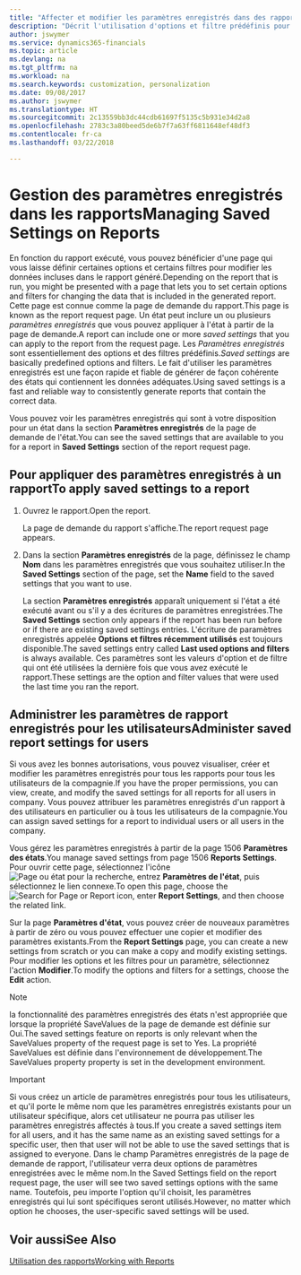 ```yaml
---
title: "Affecter et modifier les paramètres enregistrés dans des rapports | Microsoft Docs"
description: "Décrit l'utilisation d'options et filtre prédéfinis pour personnaliser un rapport et pour générer les données exactes."
author: jswymer
ms.service: dynamics365-financials
ms.topic: article
ms.devlang: na
ms.tgt_pltfrm: na
ms.workload: na
ms.search.keywords: customization, personalization
ms.date: 09/08/2017
ms.author: jswymer
ms.translationtype: HT
ms.sourcegitcommit: 2c13559bb3dc44cdb61697f5135c5b931e34d2a8
ms.openlocfilehash: 2783c3a80beed5de6b7f7a63ff6811648ef48df3
ms.contentlocale: fr-ca
ms.lasthandoff: 03/22/2018

---
```

# <a name="managing-saved-settings-on-reports"></a><span data-ttu-id="66e22-103">Gestion des paramètres enregistrés dans les rapports</span><span class="sxs-lookup"><span data-stu-id="66e22-103">Managing Saved Settings on Reports</span></span>
<span data-ttu-id="66e22-104">En fonction du rapport exécuté, vous pouvez bénéficier d'une page qui vous laisse définir certaines options et certains filtres pour modifier les données incluses dans le rapport généré.</span><span class="sxs-lookup"><span data-stu-id="66e22-104">Depending on the report that is run, you might be presented with a page that lets you to set certain options and filters for changing the data that is included in the generated report.</span></span> <span data-ttu-id="66e22-105">Cette page est connue comme la page de demande du rapport.</span><span class="sxs-lookup"><span data-stu-id="66e22-105">This page is known as the report request page.</span></span> <span data-ttu-id="66e22-106">Un état peut inclure un ou plusieurs *paramètres enregistrés* que vous pouvez appliquer à l'état à partir de la page de demande.</span><span class="sxs-lookup"><span data-stu-id="66e22-106">A report can include one or more *saved settings* that you can apply to the report from the request page.</span></span> <span data-ttu-id="66e22-107">Les *Paramètres enregistrés* sont essentiellement des options et des filtres prédéfinis.</span><span class="sxs-lookup"><span data-stu-id="66e22-107">*Saved settings* are basically predefined options and filters.</span></span> <span data-ttu-id="66e22-108">Le fait d'utiliser les paramètres enregistrés est une façon rapide et fiable de générer de façon cohérente des états qui contiennent les données adéquates.</span><span class="sxs-lookup"><span data-stu-id="66e22-108">Using saved settings is a fast and reliable way to consistently generate reports that contain the correct data.</span></span>

<span data-ttu-id="66e22-109">Vous pouvez voir les paramètres enregistrés qui sont à votre disposition pour un état dans la section **Paramètres enregistrés** de la page de demande de l'état.</span><span class="sxs-lookup"><span data-stu-id="66e22-109">You can see the saved settings that are available to you for a report in **Saved Settings** section of the report request page.</span></span>  

## <a name="to-apply-saved-settings-to-a-report"></a><span data-ttu-id="66e22-110">Pour appliquer des paramètres enregistrés à un rapport</span><span class="sxs-lookup"><span data-stu-id="66e22-110">To apply saved settings to a report</span></span>
1. <span data-ttu-id="66e22-111">Ouvrez le rapport.</span><span class="sxs-lookup"><span data-stu-id="66e22-111">Open the report.</span></span>

   <span data-ttu-id="66e22-112">La page de demande du rapport s'affiche.</span><span class="sxs-lookup"><span data-stu-id="66e22-112">The report request page appears.</span></span>    
2. <span data-ttu-id="66e22-113">Dans la section **Paramètres enregistrés** de la page, définissez le champ **Nom** dans les paramètres enregistrés que vous souhaitez utiliser.</span><span class="sxs-lookup"><span data-stu-id="66e22-113">In the **Saved Settings** section of the page, set the **Name** field  to the saved settings that you want to use.</span></span>

   <span data-ttu-id="66e22-114">La section **Paramètres enregistrés** apparaît uniquement si l'état a été exécuté avant ou s'il y a des écritures de paramètres enregistrées.</span><span class="sxs-lookup"><span data-stu-id="66e22-114">The **Saved Settings** section only appears if the report has been run before or if there are existing saved settings entries.</span></span> <span data-ttu-id="66e22-115">L'écriture de paramètres enregistrés appelée **Options et filtres récemment utilisés** est toujours disponible.</span><span class="sxs-lookup"><span data-stu-id="66e22-115">The saved settings entry called **Last used options and filters** is always available.</span></span> <span data-ttu-id="66e22-116">Ces paramètres sont les valeurs d'option et de filtre qui ont été utilisées la dernière fois que vous avez exécuté le rapport.</span><span class="sxs-lookup"><span data-stu-id="66e22-116">These settings are the option and filter values that were used the last time you ran the report.</span></span>

## <a name="administer-saved-report-settings-for-users"></a><span data-ttu-id="66e22-117">Administrer les paramètres de rapport enregistrés pour les utilisateurs</span><span class="sxs-lookup"><span data-stu-id="66e22-117">Administer saved report settings for users</span></span>
<span data-ttu-id="66e22-118">Si vous avez les bonnes autorisations, vous pouvez visualiser, créer et modifier les paramètres enregistrés pour tous les rapports pour tous les utilisateurs de la compagnie.</span><span class="sxs-lookup"><span data-stu-id="66e22-118">If you have the proper permissions, you can view, create, and modify the saved settings for all reports for all users in company.</span></span> <span data-ttu-id="66e22-119">Vous pouvez attribuer les paramètres enregistrés d'un rapport à des utilisateurs en particulier ou à tous les utilisateurs de la compagnie.</span><span class="sxs-lookup"><span data-stu-id="66e22-119">You can assign saved settings for a report to individual users or all users in the company.</span></span>

<span data-ttu-id="66e22-120">Vous gérez les paramètres enregistrés à partir de la page 1506 **Paramètres des états**.</span><span class="sxs-lookup"><span data-stu-id="66e22-120">You manage saved settings from page 1506 **Reports Settings**.</span></span> <span data-ttu-id="66e22-121">Pour ouvrir cette page, sélectionnez l'icône ![Page ou état pour la recherche](media/ui-search/search_small.png "Page ou état pour la recherche"), entrez **Paramètres de l'état**, puis sélectionnez le lien connexe.</span><span class="sxs-lookup"><span data-stu-id="66e22-121">To open this page, choose the ![Search for Page or Report](media/ui-search/search_small.png "Search for Page or Report icon") icon, enter **Report Settings**, and then choose the related link.</span></span>

<span data-ttu-id="66e22-122">Sur la page **Paramètres d'état**, vous pouvez créer de nouveaux paramètres à partir de zéro ou vous pouvez effectuer une copier et modifier des paramètres existants.</span><span class="sxs-lookup"><span data-stu-id="66e22-122">From the **Report Settings** page, you can create a new settings from scratch or you can make a copy and modify existing settings.</span></span> <span data-ttu-id="66e22-123">Pour modifier les options et les filtres pour un paramètre, sélectionnez l'action **Modifier**.</span><span class="sxs-lookup"><span data-stu-id="66e22-123">To modify the options and filters for a settings, choose the **Edit** action.</span></span>

> [!NOTE]
> <span data-ttu-id="66e22-124">la fonctionnalité des paramètres enregistrés des états n'est appropriée que lorsque la propriété SaveValues de la page de demande est définie sur Oui.</span><span class="sxs-lookup"><span data-stu-id="66e22-124">The saved settings feature on reports is only relevant when the SaveValues property of the request page is set to Yes.</span></span> <span data-ttu-id="66e22-125">La propriété SaveValues est définie dans l'environnement de développement.</span><span class="sxs-lookup"><span data-stu-id="66e22-125">The SaveValues property property is set in the development environment.</span></span>  

> [!Important]
> <span data-ttu-id="66e22-126">Si vous créez un article de paramètres enregistrés pour tous les utilisateurs, et qu'il porte le même nom que les paramètres enregistrés existants pour un utilisateur spécifique, alors cet utilisateur ne pourra pas utiliser les paramètres enregistrés affectés à tous.</span><span class="sxs-lookup"><span data-stu-id="66e22-126">If you create a saved settings item for all users, and it has the same name as an existing saved settings for a specific user, then that user will not be able to use the saved settings that is assigned to everyone.</span></span>  <span data-ttu-id="66e22-127">Dans le champ Paramètres enregistrés de la page de demande de rapport, l'utilisateur verra deux options de paramètres enregistrées avec le même nom.</span><span class="sxs-lookup"><span data-stu-id="66e22-127">In the Saved Settings field on the report request page, the user will see two saved settings options with the same name.</span></span> <span data-ttu-id="66e22-128">Toutefois, peu importe l'option qu'il choisit, les paramètres enregistrés qui lui sont spécifiques seront utilisés.</span><span class="sxs-lookup"><span data-stu-id="66e22-128">However, no matter which option he chooses, the user-specific saved settings will be used.</span></span>

## <a name="see-also"></a><span data-ttu-id="66e22-129">Voir aussi</span><span class="sxs-lookup"><span data-stu-id="66e22-129">See Also</span></span>
[<span data-ttu-id="66e22-130">Utilisation des rapports</span><span class="sxs-lookup"><span data-stu-id="66e22-130">Working with Reports</span></span>](ui-work-report.md)  

